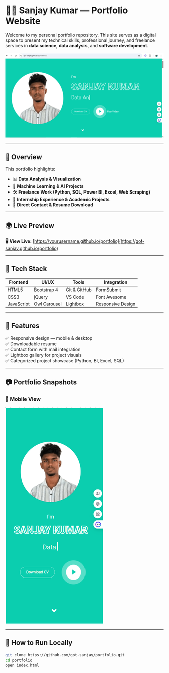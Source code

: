 # 👨‍💻 Sanjay Kumar — Portfolio Website

Welcome to my personal portfolio repository. This site serves as a digital space to present my technical skills, professional journey, and freelance services in **data science**, **data analysis**, and **software development**.

![Portfolio Screenshot](img/desktopView.png)

---

## 📌 Overview

This portfolio highlights:

- 📊 **Data Analysis & Visualization**
- 🤖 **Machine Learning & AI Projects**
- 🛠️ **Freelance Work (Python, SQL, Power BI, Excel, Web Scraping)**
- 🧠 **Internship Experience & Academic Projects**
- 📨 **Direct Contact & Resume Download**

---

## 🌍 Live Preview

🖥️ **View Live:** [https://yourusername.github.io/portfolio](https://got-sanjay.github.io/portfolio)

---

## 🧰 Tech Stack

| Frontend  | UI/UX       | Tools       | Integration    |
|-----------|-------------|-------------|----------------|
| HTML5     | Bootstrap 4 | Git & GitHub| FormSubmit     |
| CSS3      | jQuery      | VS Code     | Font Awesome   |
| JavaScript| Owl Carousel| Lightbox    | Responsive Design |

---

## 🚀 Features

✅ Responsive design — mobile & desktop  
✅ Downloadable resume  
✅ Contact form with mail integration  
✅ Lightbox gallery for project visuals  
✅ Categorized project showcase (Python, BI, Excel, SQL)

---

## 📷 Portfolio Snapshots

<!-- ### 💻 Desktop View

![Desktop View](img/desktopView.png) -->

### 📱 Mobile View

![Mobile View](img/mobileView.png)

---

## 📁 How to Run Locally

```bash
git clone https://github.com/got-sanjay/portfolio.git
cd portfolio
open index.html
